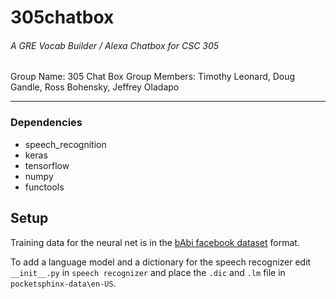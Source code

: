 # 305chatbox
###### A GRE Vocab Builder / Alexa Chatbox for CSC 305

Group Name: 305 Chat Box
Group Members: Timothy Leonard, Doug Gandle, Ross Bohensky, Jeffrey Oladapo


---


### Dependencies

* speech_recognition
* keras
* tensorflow
* numpy
* functools


## Setup

Training data for the neural net is in the [bAbi facebook dataset](https://github.com/dgandle/305chatbox/tree/master/neuralnet) format.

To add a language model and a dictionary for the speech recognizer edit `__init__.py` in `speech recognizer` and place the `.dic` and `.lm` file in `pocketsphinx-data\en-US`.
